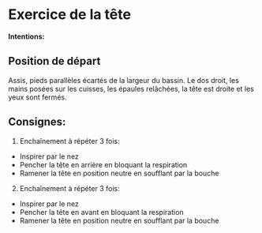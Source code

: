# Exercice de la tête

**Intentions:** 

## Position de départ

Assis, pieds parallèles écartés de la largeur du bassin. Le dos
droit, les mains posées sur les cuisses, les épaules relâchées, la tête est droite et les yeux sont fermés.

## Consignes:

1. Enchaînement à répéter 3 fois:
- Inspirer par le nez
- Pencher la tête en arrière en bloquant la respiration
- Ramener la tête en position neutre en soufflant par la bouche

2. Enchaînement à répéter 3 fois:
- Inspirer par le nez
- Pencher la tête en avant en bloquant la respiration
- Ramener la tête en position neutre en soufflant par la bouche
